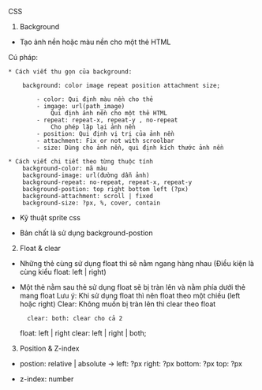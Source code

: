 CSS

1. Background

- Tạo ảnh nền hoặc màu nền cho một thẻ HTML

Cú pháp:

    * Cách viết thu gọn của background:

        background: color image repeat position attachment size;

            - color: Qui định màu nền cho thẻ
            - imgage: url(path_image)
                Qui định ảnh nền cho một thẻ HTML
            - repeat: repeat-x, repeat-y , no-repeat
                Cho phép lặp lại ảnh nền
            - position: Qui định vị trị của ảnh nền
            - attachment: Fix or not with scroolbar
            - size: Dùng cho ảnh nền, qui định kích thước ảnh nền

    * Cách viết chi tiết theo từng thuộc tính
        background-color: mã màu
        background-image: url(đường dẫn ảnh)
        background-repeat: no-repeat, repeat-x, repeat-y
        background-postion: top right bottom left (?px)
        background-attachment: scroll | fixed 
        background-size: ?px, %, cover, contain

* Kỹ thuật sprite css
- Bản chất là sử dụng background-postion

2. Float & clear
- Những thẻ cùng sử dụng float thì sẽ nằm ngang hàng nhau (Điều kiện là cùng kiểu float: left | right)
- Một thẻ nằm sau thẻ sử dụng float sẽ bị tràn lên và nằm phía dưới thẻ mang float
Lưu ý:
    Khi sử dụng float thì nên float theo một chiều (left hoặc right)
    Clear: Không muốn bị tràn lên thì clear theo float

        clear: both: clear cho cả 2

    float: left | right
    clear: left | right | both;

3. Position & Z-index
- postion: relative | absolute
    ->  left: ?px
        right: ?px
        bottom: ?px
        top: ?px

- z-index: number